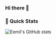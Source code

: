 ### Hi there 👋

### 🚀 Quick Stats
![Eemil's GitHub stats](https://github-readme-stats.vercel.app/api?username=eemilahonen&show_icons=true&theme=dark)